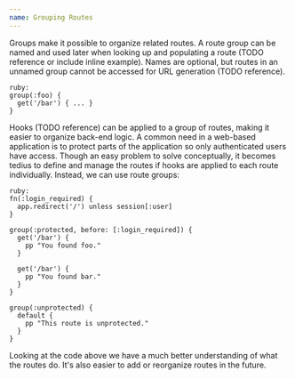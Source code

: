 ```yaml
---
name: Grouping Routes
---
```


Groups make it possible to organize related routes. A route group can be named and used later when looking up and populating a route (TODO reference or include inline example). Names are optional, but routes in an unnamed group cannot be accessed for URL generation (TODO reference).

    ruby:
    group(:foo) {
      get('/bar') { ... }
    }

Hooks (TODO reference) can be applied to a group of routes, making it easier to organize back-end logic. A common need in a web-based application is to protect parts of the application so only authenticated users have access. Though an easy problem to solve conceptually, it becomes tedius to define and manage the routes if hooks are applied to each route individually. Instead, we can use route groups:

    ruby:
    fn(:login_required) {
      app.redirect('/') unless session[:user]
    }

    group(:protected, before: [:login_required]) {
      get('/bar') {
        pp "You found foo."
      }

      get('/bar') {
        pp "You found bar."
      }
    }

    group(:unprotected) {
      default {
        pp "This route is unprotected."
      }
    }

Looking at the code above we have a much better understanding of what the routes do. It's also easier to add or reorganize routes in the future.
